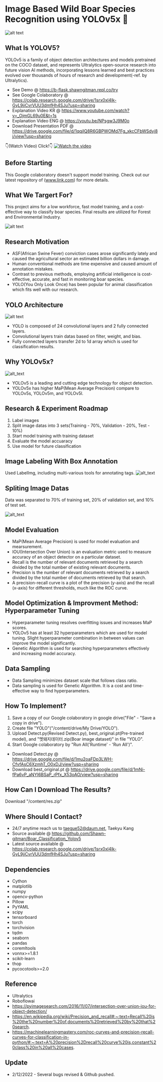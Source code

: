 # Image Based Wild Boar Species Recognition using YOLOv5x 🐗

![alt text](boar_sample.jpg)

## What Is YOLOV5?

YOLOv5 is a family of object detection architectures and models pretrained on the COCO dataset, and represents Ultralytics open-source research into future vision AI methods, incorporating lessons learned and best practices evolved over thousands of hours of research and development(-ref. by Ultralytics).  

* See Demo @ https://b-flask.shawngitman.repl.co/try
* See Google Colaboratory @ https://colab.research.google.com/drive/1srx0xl4lk-GyL9jiCvrVUU3dmfHh4SJu?usp=sharing 
* Explanation Video KR @ https://www.youtube.com/watch?v=_OjmGL69u0E&t=1s 
* Explanation Video ENG @ https://youtu.be/NPsgw3J9M0o 
* Download Presentation PDF @ https://drive.google.com/file/d/1qqjIQ8R6GBPWOMd7Fg_xkcCFbWSdyi8j/view?usp=sharing 

👇(Watch Video) Click!👇
[![Watch the video](thum2.png)](https://www.youtube.com/watch?v=NPsgw3J9M0o)

## Before Starting

This Google colaboratory doesn't support model training. Check out our latest repository of (www.link.com) for more details.

## What We Targert For?

This project aims for a low workforce, fast model training, and a cost-effective way to classify boar species. Final results are utilized for Forest and Environmental Industry.

![alt text](work_performance.png)

## Research Motivation 

* ASF(African Swine Fever) conviction cases arose significantly lately and caused the agricultural sector an estimated billion dollars in damage.
* Human conventional methods are time expensive and caused amount of annotation mistakes.
* Contrast to previous methods, employing artificial intelligence is cost-effective, accurate, and fast in monitoring boar species.
* YOLO(You Only Look Once) has been popular for animal classification which fits well with our research.

## YOLO Architecture

![alt text](yolo_architecture.png)
* YOLO is composed of 24 convolutional layers and 2 fully connected layers. 
* Convolutional layers train datas based on filter, weight, and bias.
* Fully connected layers transfer 2d to 1d array which is used for classification results.

## Why YOLOv5x?

![alt_text](yolov5_performance_comparison.png)
*  YOLOv5 is a leading and cutting edge technology for object detection.
*  YOLOv5x has higher MaP(Mean Average Precision) compare to YOLOv5s, YOLOv5m, and YOLOv5l. 

## Research & Experiment Roadmap

1. Label images
2. Split image datas into 3 sets(Training - 70%, Validation - 20%, Test - 10%)
3. Start model training with training dataset
4. Evaluate the model accuaracy 
5. Use model for future classification

## Image Labeling With Box Annotation

Used LabelImg, including multi-various tools for annotating tags.
![alt_text](labelImg.png)

## Spliting Image Datas

Data was separated to 70% of training set, 20% of validation set, and 10% of test set.

![alt_text](data_split.png)

## Model Evaluation

* MaP(Mean Average Precision) is used for model evaluation and mearsurement.
* IOU(Intersection Over Union) is an evaluation metric used to measure accuracy of an object detector on a particular dataset.
* Recall is the number of relevant documents retrieved by a search divided by the total number of existing relevant documents.
* Precision is the number of relevant documents retrieved by a search divided by the total number of documents retrieved by that search.
* A precision-recall curve is a plot of the precision (y-axis) and the recall (x-axis) for different thresholds, much like the ROC curve.

## Model Optimization & Improvment Method: Hyperparameter Tuning

* Hyperparameter tuning resolves overfitting issues and increases MaP scores.
* YOLOv5 has at least 32 hyperparameters which are used for model tuning. Slight hyperparameter combination in between values can improve the model significantly.
* Genetic Algorithm is used for searching hyperparameters effectively and increasing model accuracy.

## Data Sampling

* Data Sampling minimizes dataset scale that follows class ratio.
* Data sampling is used for Genetic Algorithm. It is a cost and time-effective way to find hyperparameters.


## How To Implement?

1. Save a copy of our Google colaboratory in google drive("File" - "Save a copy in drive").
2. Create file "YOLO"("/content/drive/My Drive/YOLO").
3. Upload Detect.py(Revised Detect.py), best_original.pt(Pre-trained model), and "멧돼지데이터.zip(Boar image dataset)" in file "YOLO". 
4. Start Google colaboratory by "Run All('Runtime' - 'Run All')".

* Download Detect.py @ https://drive.google.com/file/d/1mu2oaFDp3LWH-CfvfAsC6XzmhT_O0xDJ/view?usp=sharing
* Download best_original.pt @ https://drive.google.com/file/d/1mNi-fPa6vP_aNYI6BSaP_rPfx_X53oAO/view?usp=sharing

## How Can I Download The Results?

Download "/content/res.zip"

## Where Should I Contact?

* 24/7 anytime reach us to taegue52@daum.net, Taekyu Kang
* Source available @ https://github.com/Shawn-gitman/Boar_Classification_Yolov5
* Latest source available @ https://colab.research.google.com/drive/1srx0xl4lk-GyL9jiCvrVUU3dmfHh4SJu?usp=sharing


## Dependencies

* Cython
* matplotlib
* numpy
* opencv-python
* Pillow
* PyYAML
* scipy
* tensorboard
* torch
* torchvision
* tqdm
* seaborn
* pandas
* coremltools
* vonnx>=1.8.1
* scikit-learn
* thop
* pycocotools>=2.0

## Reference

* Ultralytics
* Roboflowai
* https://pyimagesearch.com/2016/11/07/intersection-over-union-iou-for-object-detection/
* https://en.wikipedia.org/wiki/Precision_and_recall#:~:text=Recall%20is%20the%20number%20of,documents%20retrieved%20by%20that%20search.
* https://machinelearningmastery.com/roc-curves-and-precision-recall-curves-for-classification-in-python/#:~:text=A%20precision%2Drecall%20curve%20is,constant%20class%20in%20all%20cases.

## Update

* 2/12/2022 - Several bugs revised & Github pushed.
